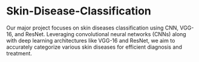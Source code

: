 # Skin-Disease-Classification
Our major project focuses on skin diseases classification using CNN, VGG-16, and ResNet. Leveraging convolutional neural networks (CNNs) along with deep learning architectures like VGG-16 and ResNet, we aim to accurately categorize various skin diseases for efficient diagnosis and treatment.
